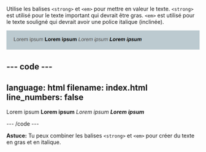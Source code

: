 Utilise les balises `<strong>` et `<em>` pour mettre en valeur le texte. `<strong>` est utilisé pour le texte important qui devrait être gras. `<em>` est utilisé pour le texte souligné qui devrait avoir une police italique (inclinée).

![Texte 'Lorem ipsum' en clair, gras, italique et gras italique.](images/strong-em-text.png)

## --- code ---

language: html
filename: index.html
line_numbers: false
--------------------------------------------------------

<section>
  <p>Lorem ipsum <strong>Lorem ipsum</strong> <em>Lorem ipsum</em> <strong><em>Lorem ipsum</em></strong></p>
</section>

\--- /code ---

**Astuce:** Tu peux combiner les balises `<strong>` et `<em>` pour créer du texte en gras et en italique.
